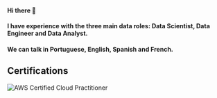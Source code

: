 #### Hi there 👋

#### I have experience with the three main data roles: Data Scientist, Data Engineer and Data Analyst.

#### We can talk in Portuguese, English, Spanish and French.

## Certifications

![AWS Certified Cloud Practitioner](https://www.credly.com/badges/7a7f6b64-8959-4524-b5f8-78fdb2232109/email)
